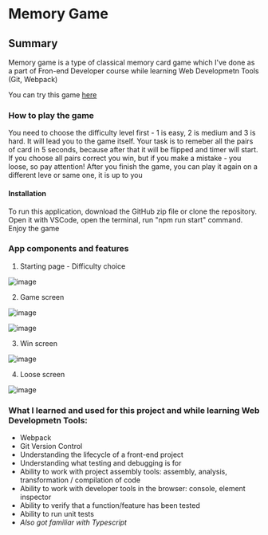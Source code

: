 # Memory Game

## Summary

Memory game is a type of classical memory card game which I've done as a part of Fron-end Developer course while learning Web Developmetn Tools (Git, Webpack)

You can try this game [here](https://memory-card-game-by-z.netlify.app/)

### How to play the game
You need to choose the difficulty level first - 1 is easy, 2 is medium and 3 is hard. It will lead you to the game itself. Your task is to remeber all the pairs of card in 5 seconds, because after that it will be flipped and timer will start. If you choose all pairs correct you win, but if you make a mistake - you loose, so pay attention! 
After you finish the game, you can play it again on a different leve or same one, it is up to you

#### Installation
To run this application, download the GitHub zip file or clone the repository. Open it with VSCode, open the terminal, run "npm run start" command. Enjoy the game

### App components and features

1. Starting page - Difficulty choice

![image](https://github.com/zarina-n/memory-card_game/assets/101009726/170562d4-619b-46ac-9f5b-53d3e3e4af7f)

2. Game screen

![image](https://github.com/zarina-n/memory-card_game/assets/101009726/8cc57a7e-4a20-4bee-9776-11400626730b)


![image](https://github.com/zarina-n/memory-card_game/assets/101009726/81a85509-b5bb-4e33-9ef4-48b0cb7b4c5b)

3. Win screen

![image](https://github.com/zarina-n/memory-card_game/assets/101009726/0a544c1e-65dd-4ebb-971d-09438014d75b)

4. Loose screen

![image](https://github.com/zarina-n/memory-card_game/assets/101009726/c54fb8c3-622d-404a-9559-6c6e0eb3028f)

### What I learned and used for this project and while learning Web Developmetn Tools:
* Webpack
* Git Version Control 
* Understanding the lifecycle of a front-end project
* Understanding what testing and debugging is for
* Ability to work with project assembly tools: assembly, analysis, transformation / compilation of code
* Ability to work with developer tools in the browser: console, element inspector
* Ability to verify that a function/feature has been tested
* Ability to run unit tests
* *Also got familiar with Typescript*

